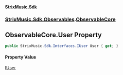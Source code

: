 #### [StrixMusic.Sdk](./index.md 'index')
### [StrixMusic.Sdk.Observables](./StrixMusic-Sdk-Observables.md 'StrixMusic.Sdk.Observables').[ObservableCore](./StrixMusic-Sdk-Observables-ObservableCore.md 'StrixMusic.Sdk.Observables.ObservableCore')
## ObservableCore.User Property
```csharp
public StrixMusic.Sdk.Interfaces.IUser User { get; }
```
#### Property Value
[IUser](./StrixMusic-Sdk-Interfaces-IUser.md 'StrixMusic.Sdk.Interfaces.IUser')  

